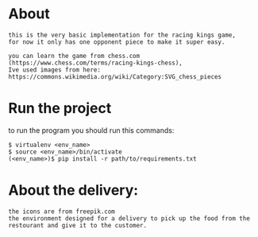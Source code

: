 # About
    this is the very basic implementation for the racing kings game,
    for now it only has one opponent piece to make it super easy.

    you can learn the game from chess.com
    (https://www.chess.com/terms/racing-kings-chess),
    Ive used images from here:
    https://commons.wikimedia.org/wiki/Category:SVG_chess_pieces



# Run the project
to run the program you should run this commands:

```
$ virtualenv <env_name>
$ source <env_name>/bin/activate
(<env_name>)$ pip install -r path/to/requirements.txt 
```


# About the delivery:
    the icons are from freepik.com
    the environment designed for a delivery to pick up the food from the restourant and give it to the customer.